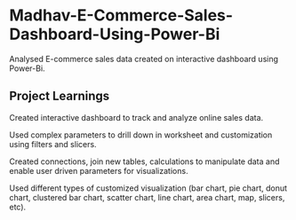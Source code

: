 # Madhav-E-Commerce-Sales-Dashboard-Using-Power-Bi

Analysed E-commerce sales data created on interactive dashboard using Power-Bi.

## Project Learnings

Created interactive dashboard to track and analyze online sales data.

Used complex parameters to drill down in worksheet and customization using filters and slicers.

Created connections, join new tables, calculations to manipulate data and enable user driven parameters for visualizations.

Used different types of customized visualization (bar chart, pie chart, donut chart, clustered bar chart, scatter chart, line chart, area chart, map, slicers, etc).
